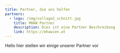 ```yaml
---
title: Partner, die uns helfen
partners:
  - logo: /img/collage2_schnitt.jpg
    title: MHAW Partner
    description: Dies ist eine Partner Beschreibung
    link: https://mhawien.at
---
```

Hello hier stellen wir einige unserer Partner vor